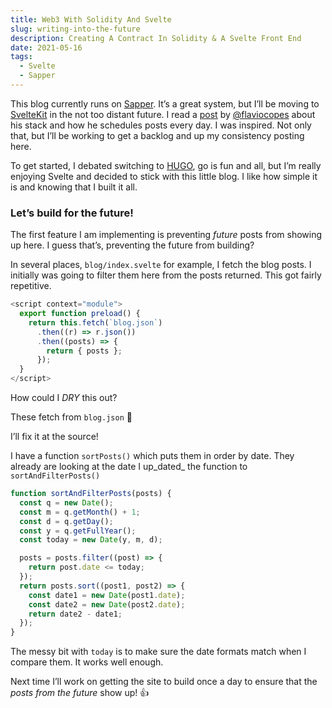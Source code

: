 ```yaml
---
title: Web3 With Solidity And Svelte
slug: writing-into-the-future
description: Creating A Contract In Solidity & A Svelte Front End
date: 2021-05-16
tags:
  - Svelte
  - Sapper
---
```


This blog currently runs on [Sapper][1]. It’s a great system, but I’ll be moving to [SvelteKit][2] in the not too distant future. I read a [post][3] by [@flaviocopes][4] about his stack and how he schedules posts every day. I was inspired. Not only that, but I’ll be working to get a backlog and up my consistency posting here.

To get started, I debated switching to [HUGO][5], go is fun and all, but I’m really enjoying Svelte and decided to stick with this little blog. I like how simple it is and knowing that I built it all.

### Let’s build for the future!

The first feature I am implementing is preventing _future_ posts from showing up here. I guess that’s, preventing the future from building?

In several places, `blog/index.svelte` for example, I fetch the blog posts. I initially was going to filter them here from the posts returned. This got fairly repetitive.

```js
<script context="module">
  export function preload() {
    return this.fetch(`blog.json`)
      .then((r) => r.json())
      .then((posts) => {
        return { posts };
      });
  }
</script>
```

How could I _DRY_ this out?

These fetch from `blog.json` 🤔

I’ll fix it at the source!

I have a function `sortPosts()` which puts them in order by date. They already are looking at the date I up_dated\_ the function to `sortAndFilterPosts()`

```js
function sortAndFilterPosts(posts) {
  const q = new Date();
  const m = q.getMonth() + 1;
  const d = q.getDay();
  const y = q.getFullYear();
  const today = new Date(y, m, d);

  posts = posts.filter((post) => {
    return post.date <= today;
  });
  return posts.sort((post1, post2) => {
    const date1 = new Date(post1.date);
    const date2 = new Date(post2.date);
    return date2 - date1;
  });
}
```

The messy bit with `today` is to make sure the date formats match when I compare them. It works well enough.

Next time I’ll work on getting the site to build once a day to ensure that the _posts from the future_ show up! 👍

[1]: https://sapper.svelte.dev/
[2]: https://kit.svelte.dev/
[3]: https://flaviocopes.com/netlify-auto-deploy/
[4]: https://twitter.com/flaviocopes
[5]: https://gohugo.io/
